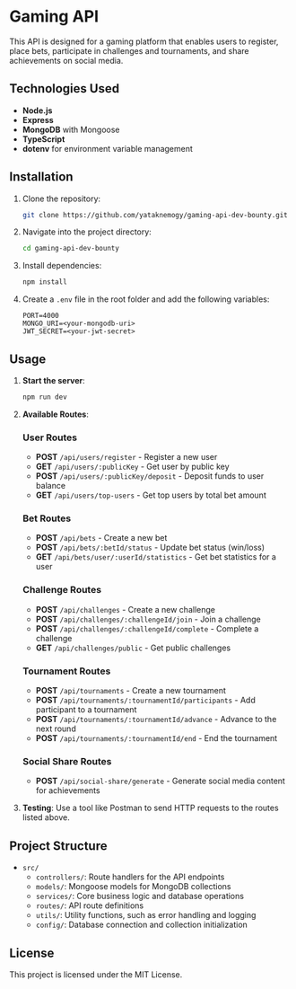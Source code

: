 
# Gaming API

This API is designed for a gaming platform that enables users to register, place bets, participate in challenges and tournaments, and share achievements on social media.

## Technologies Used

- **Node.js**
- **Express**
- **MongoDB** with Mongoose
- **TypeScript**
- **dotenv** for environment variable management

## Installation

1. Clone the repository:
    ```bash
    git clone https://github.com/yataknemogy/gaming-api-dev-bounty.git
    ```
2. Navigate into the project directory:
    ```bash
    cd gaming-api-dev-bounty
    ```
3. Install dependencies:
    ```bash
    npm install
    ```
4. Create a `.env` file in the root folder and add the following variables:
    ```plaintext
    PORT=4000
    MONGO_URI=<your-mongodb-uri>
    JWT_SECRET=<your-jwt-secret>
    ```

## Usage

1. **Start the server**:
    ```bash
    npm run dev
    ```

2. **Available Routes**:

    ### User Routes
    - **POST** `/api/users/register` - Register a new user
    - **GET** `/api/users/:publicKey` - Get user by public key
    - **POST** `/api/users/:publicKey/deposit` - Deposit funds to user balance
    - **GET** `/api/users/top-users` - Get top users by total bet amount

    ### Bet Routes
    - **POST** `/api/bets` - Create a new bet
    - **POST** `/api/bets/:betId/status` - Update bet status (win/loss)
    - **GET** `/api/bets/user/:userId/statistics` - Get bet statistics for a user

    ### Challenge Routes
    - **POST** `/api/challenges` - Create a new challenge
    - **POST** `/api/challenges/:challengeId/join` - Join a challenge
    - **POST** `/api/challenges/:challengeId/complete` - Complete a challenge
    - **GET** `/api/challenges/public` - Get public challenges

    ### Tournament Routes
    - **POST** `/api/tournaments` - Create a new tournament
    - **POST** `/api/tournaments/:tournamentId/participants` - Add participant to a tournament
    - **POST** `/api/tournaments/:tournamentId/advance` - Advance to the next round
    - **POST** `/api/tournaments/:tournamentId/end` - End the tournament

    ### Social Share Routes
    - **POST** `/api/social-share/generate` - Generate social media content for achievements

3. **Testing**:
    Use a tool like Postman to send HTTP requests to the routes listed above.

## Project Structure

- `src/`
  - `controllers/`: Route handlers for the API endpoints
  - `models/`: Mongoose models for MongoDB collections
  - `services/`: Core business logic and database operations
  - `routes/`: API route definitions
  - `utils/`: Utility functions, such as error handling and logging
  - `config/`: Database connection and collection initialization

## License

This project is licensed under the MIT License.
